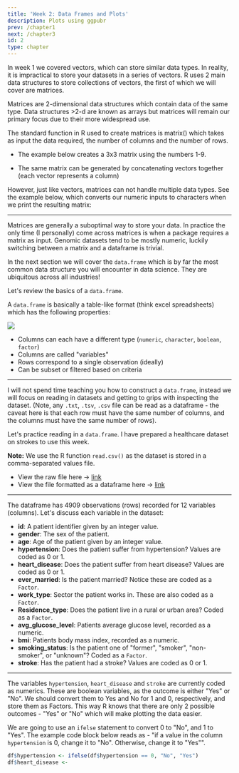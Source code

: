 ```yaml
---
title: 'Week 2: Data Frames and Plots' 
description: Plots using ggpubr
prev: /chapter1
next: /chapter3
id: 2
type: chapter
---
```

<exercise id="1" title="Matrices">

In week 1 we covered vectors, which can store similar data types. In reality, it is impractical to store your datasets in a series of vectors. R uses 2 main data structures to store collections of vectors, the first of which we will cover are matrices.

Matrices are 2-dimensional data structures which contain data of the same type. Data structures >2-d are known as arrays but matrices will remain our primary focus due to their more widespread use.

The standard function in R used to create matrices is matrix() which takes as input the data required, the number of columns and the number of rows.

- The example below creates a 3x3 matrix using the numbers 1-9.

<codeblock id="02_01">
</codeblock>

- The same matrix can be generated by concatenating vectors together (each vector represents a column)

<codeblock id="02_02">
</codeblock>

However, just like vectors, matrices can not handle multiple data types. See the example below, which converts our numeric inputs to characters when we print the resulting matrix:

<codeblock id="02_03">
</codeblock>

***

Matrices are generally a suboptimal way to store your data. In practice the only time (I personally) come across matrices is when a package requires a matrix as input. Genomic datasets tend to be mostly numeric, luckily switching between a matrix and a dataframe is trivial.

In the next section we will cover the `data.frame` which is by far the most common data structure you will encounter in data science. They are ubiquitous across all industries! 

</exercise>


<exercise id="2" title="Data Frames">

Let's review the basics of a `data.frame`.

A `data.frame` is basically a table-like format (think excel spreadsheets) which has the following properties: 

<img src="tidy-1.png">

- Columns can each have a different type (`numeric`, `character`, `boolean`, `factor`)
- Columns are called "variables"
- Rows correspond to a single observation (ideally)
- Can be subset or filtered based on criteria

***

I will not spend time teaching you how to construct a `data.frame`, instead we will focus on reading in datasets and getting to grips with inspecting the dataset. (Note, any `.txt`, `.tsv`, `.csv` file can be read as a dataframe - the caveat here is that each row must have the same number of columns, and the columns must have the same number of rows).

Let's practice reading in a `data.frame`. I have prepared a healthcare dataset on strokes to use this week.

**Note:** We use the R function `read.csv()` as the dataset is stored in a comma-separated values file.

- View the raw file here -> [link](https://raw.githubusercontent.com/BarryDigby/Youth-Academy/master/data/stroke-data.csv)
- View the file formatted as a dataframe here -> [link](https://github.com/BarryDigby/Youth-Academy/blob/master/data/stroke-data.csv)

<codeblock id="02_04">
</codeblock>

***

The dataframe has 4909 observations (rows) recorded for 12 variables (columns). Let's discuss each variable in the dataset:

- **id**: A patient identifier given by an integer value.
- **gender**: The sex of the patient.
- **age**: Age of the patient given by an integer value.
- **hypertension**: Does the patient suffer from hypertension? Values are coded as 0 or 1.
- **heart_disease**: Does the patient suffer from heart disease? Values are coded as 0 or 1.
- **ever_married**: Is the patient married? Notice these are coded as a `Factor`.
- **work_type**: Sector the patient works in. These are also coded as a `Factor`.
- **Residence_type**: Does the patient live in a rural or urban area? Coded as a `Factor`.
- **avg\_glucose\_level**: Patients average glucose level, recorded as a numeric. 
- **bmi**: Patients body mass index, recorded as a numeric.
- **smoking_status**: Is the patient one of "former", "smoker", "non-smoker", or "unknown"? Coded as a `Factor`.
- **stroke**: Has the patient had a stroke? Values are coded as 0 or 1. 

***

The variables `hypertension`, `heart_disease` and `stroke` are currently coded as numerics. These are boolean variables, as the outcome is either "Yes" or "No". We should convert them to Yes and No for 1 and 0, respectively, and store them as Factors. This way R knows that there are only 2 possible outcomes - "Yes" or "No" which will make plotting the data easier. 

We are going to use an `ifelse` statement to convert 0 to "No", and 1 to "Yes". The example code block below reads as - "if a value in the column `hypertension` is 0, change it to "No". Otherwise, change it to "Yes"".

```R
df$hypertension <- ifelse(df$hypertension == 0, "No", "Yes")
df$heart_disease <- 
```



</exercise>